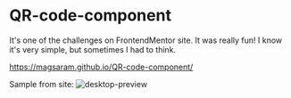 # QR-code-component
It's one of the challenges on FrontendMentor site. It was really fun! I know it's very simple, but sometimes I had to think. 

https://magsaram.github.io/QR-code-component/

Sample from site:
![desktop-preview](https://user-images.githubusercontent.com/123835498/220392622-4db4d230-b580-4d28-9055-8e4e8cb9c7eb.jpg)
